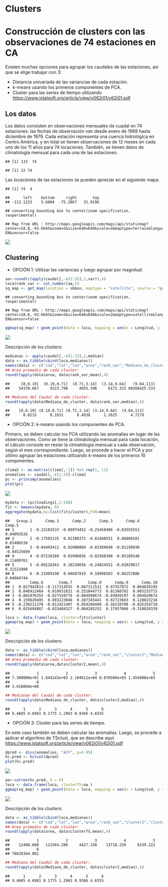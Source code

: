 Clusters
================

Construcción de clusters con las observaciones de 74 estaciones en CA
=====================================================================

Existen muchas opciones para agrupar los caudales de las estaciones, así que se elige trabajar con 3:

-   Distancia univariada de las variancias de cada estación.
-   k-means usando los primeros componentes de PCA.
-   Cluster para las series de tiempo utilizando <https://www.jstatsoft.org/article/view/v062i01/v62i01.pdf>

Los datos
---------

Los datos consisten en observaciones mensuales de cuadal en 74 estaciones: las fechas de observación van desde enero de 1969 hasta diciembre de 1979. Cada estación representa una cuenca hidrológica en Centro América, y en total se tienen observaciones de 12 meses en cada uno de los 11 años para 74 locaciones. También, se tienen datos de climatología mensual para cada una de las estaciones.

    ## [1] 132  74

    ## [1] 12 74

Las locaciones de las estaciones se pueden apreciar en el siguiente mapa:

    ## [1] 74  4

    ##      left    bottom     right       top 
    ## -112.1223    5.6804  -75.2067   31.9196

    ## converting bounding box to center/zoom specification. (experimental)

    ## Map from URL : http://maps.googleapis.com/maps/api/staticmap?center=18.8,-93.6645&zoom=5&size=640x640&scale=2&maptype=terrain&language=en-EN&sensor=false

![](clusters_files/figure-markdown_github-ascii_identifiers/unnamed-chunk-2-1.png)

Clustering
----------

-   OPCIÓN 1: Utilizar las variancias y luego agrupar por magnitud.

``` r
aa<-round(c(apply(caudal[,-c(1:3)],2,var)),4)
loca$rank_var <- cut_number(aa,5)
sq_map <- get_map(location = sbbox, maptype = "satellite", source = "google")
```

    ## converting bounding box to center/zoom specification. (experimental)

    ## Map from URL : http://maps.googleapis.com/maps/api/staticmap?center=18.8,-93.6645&zoom=5&size=640x640&scale=2&maptype=satellite&language=en-EN&sensor=false

``` r
ggmap(sq_map) + geom_point(data = loca, mapping = aes(x = Longitud, y = Latitud, colour=rank_var))
```

![](clusters_files/figure-markdown_github-ascii_identifiers/unnamed-chunk-3-1.png)

Descripción de los clusters:

``` r
medianas <- apply(caudal[,-c(1:3)],2,median)
data <- as_tibble(cbind(loca,medianas))
names(data) <- c("cod","lat","lon","area","rank_var","Mediana_de_cluster")
## Area promedio de cada cluster:
round(tapply(data$area, data$rank_var,mean),4)
```

    ##     [0,0.19]  (0.19,0.71]  (0.71,3.14]  (3.14,9.64]   (9.64,113] 
    ##    54370.667     9323.790     4055.396     6172.333 80268425.533

``` r
## Mediana del Caudal de cada cluster:                                         
round(tapply(data$Mediana_de_cluster, data$rank_var,median),4)
```

    ##    [0,0.19] (0.19,0.71] (0.71,3.14] (3.14,9.64]  (9.64,113] 
    ##      0.0215      0.1631      0.4938      1.2625      4.7279

-   OPCIÓN 2: k-means usando los componentes de PCA.

Primero, se deben calcular los PCA utilizando las anomalías en lugar de las observaciones. Como se tiene la climatología mensual para cada locación, el cálculo consiste en restar la climatología mensual a cada observación, según el mes correspondiente. Luego, se procede a hacer el PCA y por último agrupar las estaciones utilizando k-means de los primeros 10 componentes.

``` r
clima2 <- as.matrix(clima[,-1]) %x% rep(1, 11)
anomalies <- caudal[,-c(1:3)]-clima2
pc <- princomp(anomalies)
plot(pc)
```

![](clusters_files/figure-markdown_github-ascii_identifiers/unnamed-chunk-5-1.png)

``` r
mydata <- (pc$loadings[,1:10])
fit <- kmeans(mydata, 6) 
aggregate(mydata,by=list(fit$cluster),FUN=mean)
```

    ##   Group.1      Comp.1      Comp.2      Comp.3      Comp.4      Comp.5
    ## 1       1 -0.23102533 -0.89974452 -0.25458406 -0.03555553  0.04093526
    ## 2       2 -0.17505225  0.02100372 -0.01848551  0.08860101  0.03406538
    ## 3       3 -0.04493411  0.02000804 -0.03369640 -0.01198930 -0.04525669
    ## 4       4 -0.07236389  0.03996056 -0.02568390 -0.05189148  0.11409761
    ## 5       5 -0.09226363  0.10238656 -0.24924551 -0.01029817  0.31521900
    ## 6       6 -0.21909198  0.04687819  0.10998503  0.06257886  0.04684744
    ##         Comp.6       Comp.7       Comp.8      Comp.9      Comp.10
    ## 1  0.027942613 -0.117214555  0.047311531  0.07357872  0.004026195
    ## 2  0.046912464  0.010931621 -0.251844773  0.01360782  0.065233715
    ## 3 -0.001876355 -0.027558776 -0.004999674 -0.03049197  0.004020674
    ## 4  0.159820495  0.003223046  0.107345441  0.02723663  0.128023216
    ## 5 -0.238211378 -0.012421407  0.054284488 -0.16210708 -0.025254710
    ## 6  0.015694867 -0.033484327  0.084285252  0.17957066 -0.310820339

``` r
loca <- data.frame(loca, cluster=fit$cluster)
ggmap(sq_map) + geom_point(data = loca, mapping = aes(x = Longitud, y = Latitud, colour=as.character(cluster)))
```

![](clusters_files/figure-markdown_github-ascii_identifiers/unnamed-chunk-5-2.png)

Descripción de los clusters:

``` r
data <- as_tibble(cbind(loca,medianas))
names(data) <- c("cod","lat","lon","area","rank_var","cluster2","Mediana_de_cluster")
## Area promedio de cada cluster:
round(tapply(data$area,data$cluster2,mean),4)
```

    ##            1            2            3            4            5 
    ## 7.300000e+01 1.844143e+03 2.104611e+04 8.076500e+03 1.454000e+03 
    ##            6 
    ## 3.010004e+08

``` r
## Medianan del Caudal de cada cluster:                                         
round(tapply(data$Mediana_de_cluster, data$cluster2,median),4)
```

    ##      1      2      3      4      5      6 
    ## 9.4685 4.6981 0.1775 1.2963 0.9366 4.6555

-   OPCIÓN 3: Cluster para las series de tiempo.

En este caso también se deben calcular las anomalías. Luego, se procede a aplicar el algoritmo de TSclust, que se describe aquí: <https://www.jstatsoft.org/article/view/v062i01/v62i01.pdf>

``` r
dpred <- diss(anomalies, "ACF", p=0.05)
hc.pred <- hclust(dpred)
plot(hc.pred)
```

![](clusters_files/figure-markdown_github-ascii_identifiers/unnamed-chunk-7-1.png)

``` r
aa<-cutree(hc.pred, k = 6)
loca <- data.frame(loca, clusterTS=aa )
ggmap(sq_map) + geom_point(data = loca, mapping = aes(x = Longitud, y = Latitud, colour=as.character(clusterTS)))
```

![](clusters_files/figure-markdown_github-ascii_identifiers/unnamed-chunk-7-2.png)

Descripción de los clusters:

``` r
data <- as_tibble(cbind(loca,medianas))
names(data) <- c("cod","lat","lon","area","rank_var","cluster2","clusterTS", "Mediana_de_cluster")
## Area promedio de cada cluster:
round(tapply(data$area, data$clusterTS,mean),4)
```

    ##            1            2            3            4            5 
    ##    12408.600   111564.200     4427.158    13718.250     8339.222 
    ##            6 
    ## 70828364.091

``` r
## Mediana del Caudal de cada cluster:                                         
round(tapply(data$Mediana_de_cluster, data$cluster2,median),4)
```

    ##      1      2      3      4      5      6 
    ## 9.4685 4.6981 0.1775 1.2963 0.9366 4.6555
